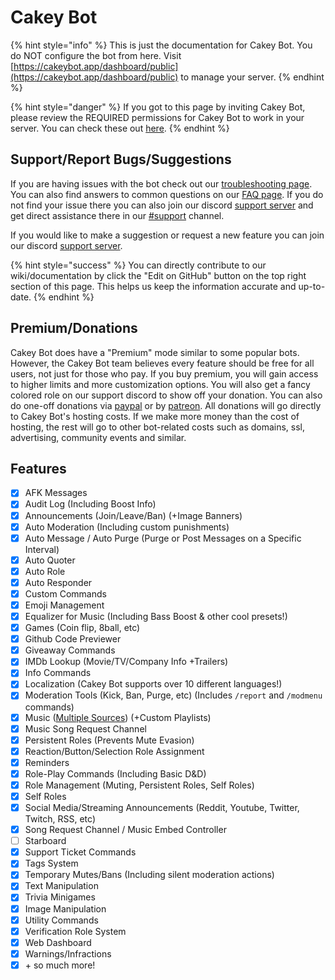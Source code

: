 # Cakey Bot

{% hint style="info" %}
This is just the documentation for Cakey Bot. You do NOT configure the bot from here. Visit [https://cakeybot.app/dashboard/public](https://cakeybot.app/dashboard/public) to manage your server.
{% endhint %}

{% hint style="danger" %}
If you got to this page by inviting Cakey Bot, please review the REQUIRED permissions for Cakey Bot to work in your server. You can check these out [here](setup/setup.md#inviting-cakey-bot).
{% endhint %}

## Support/Report Bugs/Suggestions

If you are having issues with the bot check out our [troubleshooting page](setup/troubleshooting.md). You can also find answers to common questions on our [FAQ page](https://cakeybot.app/faq.html). If you do not find your issue there you can also join our discord [support server](https://cakeybot.app/discord) and get direct assistance there in our [#support](https://discord.com/channels/408424043482447872/730159265209253908) channel.

If you would like to make a suggestion or request a new feature you can join our discord [support server](https://cakeybot.app/discord).

{% hint style="success" %}
You can directly contribute to our wiki/documentation by click the "Edit on GitHub" button on the top right section of this page. This helps us keep the information accurate and up-to-date.
{% endhint %}

## Premium/Donations

Cakey Bot does have a "Premium" mode similar to some popular bots. However, the Cakey Bot team believes every feature should be free for all users, not just for those who pay. If you buy premium, you will gain access to higher limits and more customization options. You will also get a fancy colored role on our support discord to show off your donation. You can also do one-off donations via [paypal](https://www.paypal.com/paypalme2/CakeCraftNetwork) or by [patreon](https://www.patreon.com/cakeybot). All donations will go directly to Cakey Bot's hosting costs. If we make more money than the cost of hosting, the rest will go to other bot-related costs such as domains, ssl, advertising, community events and similar.

## Features

* [x] AFK Messages
* [x] Audit Log (Including Boost Info)
* [x] Announcements (Join/Leave/Ban) (+Image Banners)
* [x] Auto Moderation (Including custom punishments)
* [x] Auto Message / Auto Purge (Purge or Post Messages on a Specific Interval)
* [x] Auto Quoter
* [x] Auto Role
* [x] Auto Responder
* [x] Custom Commands
* [x] Emoji Management
* [x] Equalizer for Music (Including Bass Boost & other cool presets!)
* [x] Games (Coin flip, 8ball, etc)
* [x] Github Code Previewer
* [x] Giveaway Commands
* [x] IMDb Lookup (Movie/TV/Company Info +Trailers)
* [x] Info Commands
* [x] Localization (Cakey Bot supports over 10 different languages!)
* [x] Moderation Tools (Kick, Ban, Purge, etc) (Includes `/report` and `/modmenu` commands)
* [x] Music ([Multiple Sources](music/supported-sources.md)) (+Custom Playlists)
* [x] Music Song Request Channel
* [x] Persistent Roles (Prevents Mute Evasion)
* [x] Reaction/Button/Selection Role Assignment
* [x] Reminders
* [x] Role-Play Commands (Including Basic D\&D)
* [x] Role Management (Muting, Persistent Roles, Self Roles)
* [x] Self Roles
* [x] Social Media/Streaming Announcements (Reddit, Youtube, Twitter, Twitch, RSS, etc)
* [x] Song Request Channel / Music Embed Controller
* [ ] Starboard
* [x] Support Ticket Commands
* [x] Tags System
* [x] Temporary Mutes/Bans (Including silent moderation actions)
* [x] Text Manipulation
* [x] Trivia Minigames
* [x] Image Manipulation
* [x] Utility Commands
* [x] Verification Role System
* [x] Web Dashboard
* [x] Warnings/Infractions
* [x] \+ so much more!
